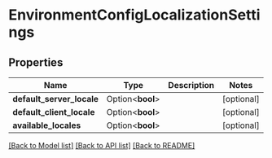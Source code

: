 # EnvironmentConfigLocalizationSettings

## Properties

Name | Type | Description | Notes
------------ | ------------- | ------------- | -------------
**default_server_locale** | Option<**bool**> |  | [optional]
**default_client_locale** | Option<**bool**> |  | [optional]
**available_locales** | Option<**bool**> |  | [optional]

[[Back to Model list]](../README.md#documentation-for-models) [[Back to API list]](../README.md#documentation-for-api-endpoints) [[Back to README]](../README.md)



